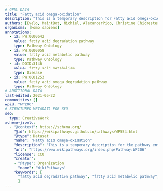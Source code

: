 ```yaml
---
# GPML DATA
title: "Fatty acid omega-oxidation"
description: "This is a temporary description for Fatty acid omega-oxidation"
authors: [Evelo, MaintBot, Michiel, AlexanderPico, Christine Chichester, Egonw, DeSl, Khanspers, Eweitz]
organisms: [Homo sapiens]
annotations:
  - id: PW:0000642
    value: fatty acid degradation pathway
    type: Pathway Ontology
  - id: PW:0000058
    value: fatty acid metabolic pathway
    type: Pathway Ontology
  - id: DOID:3146
    value: fatty acid metabolism
    type: Disease
  - id: PW:0001253
    value: fatty acid omega degradation pathway
    type: Pathway Ontology
# ADDITIONAL DATA
last-edited: 2021-05-22
communities: []
wpid: "WP206"
# STRUCTURED METADATA FOR SEO
seo:
  type: CreativeWork
schema-jsonld:
  - "@context": https://schema.org/
    "@id": https://wikipathways.github.io/pathways/WP554.html
    "@type": Dataset
    "name": "Fatty acid omega-oxidation"
    "description": "This is a temporary description for the pathway entitled: Fatty acid omega-oxidation"
    "url": "https://www.wikipathways.org/index.php/Pathway:WP206"
    "license": CC0
    "creator":
    - "@type": Organization
      "name": "WikiPathways"
    "keywords": [
      "fatty acid degradation pathway", "fatty acid metabolic pathway", "fatty acid metabolism", "fatty acid omega degradation pathway",
      ]
---
```

